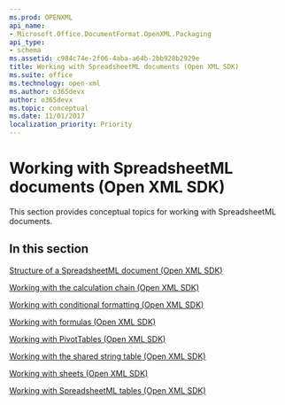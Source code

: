 ```yaml
---
ms.prod: OPENXML
api_name:
- Microsoft.Office.DocumentFormat.OpenXML.Packaging
api_type:
- schema
ms.assetid: c984c74e-2f06-4aba-a64b-2bb928b2929e
title: Working with SpreadsheetML documents (Open XML SDK)
ms.suite: office
ms.technology: open-xml
ms.author: o365devx
author: o365devx
ms.topic: conceptual
ms.date: 11/01/2017
localization_priority: Priority
---
```

# Working with SpreadsheetML documents (Open XML SDK)

This section provides conceptual topics for working with SpreadsheetML
documents.


## In this section

[Structure of a SpreadsheetML document (Open XML SDK)](structure-of-a-spreadsheetml-document.md)  

[Working with the calculation chain (Open XML SDK)](working-with-the-calculation-chain.md)  

[Working with conditional formatting (Open XML SDK)](working-with-conditional-formatting.md)  

[Working with formulas (Open XML SDK)](working-with-formulas.md)  

[Working with PivotTables (Open XML SDK)](working-with-pivottables.md)  

[Working with the shared string table (Open XML SDK)](working-with-the-shared-string-table.md)  

[Working with sheets (Open XML SDK)](working-with-sheets.md)  

[Working with SpreadsheetML tables (Open XML SDK)](working-with-tables.md)  

